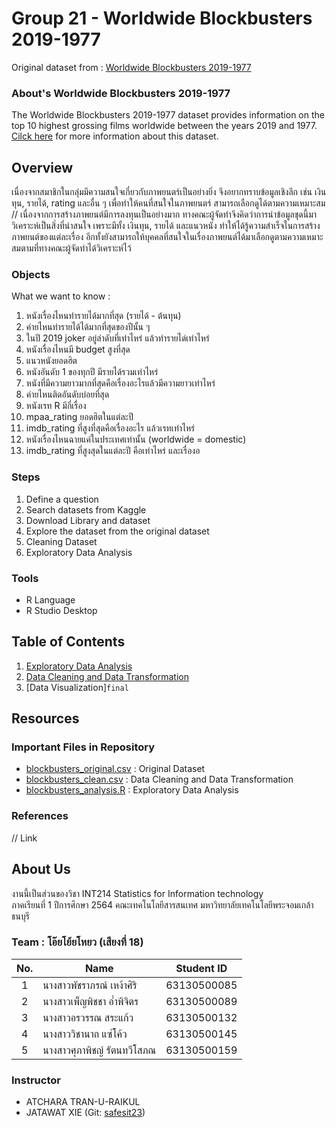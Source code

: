 # Group 21 - Worldwide Blockbusters 2019-1977

Original dataset from : [Worldwide Blockbusters 2019-1977](https://www.kaggle.com/narmelan/top-ten-blockbusters-20191977)


### About's Worldwide Blockbusters 2019-1977

The Worldwide Blockbusters 2019-1977 dataset provides information on the top 10 highest grossing films worldwide between the years 2019 and 1977. [Cilck here](https://github.com/sit-2021-int214/021-Worldwide-Blockbusters-2019-1977/blob/main/Blockbusters_2019-1977.csv) for more information about this dataset.


## Overview

เนื่องจากสมาชิกในกลุ่มมีความสนใจเกี่ยวกับภาพยนตร์เป็นอย่างยิ่ง จึงอยากทราบข้อมูลเชิงลึก เช่น เงินทุน, รายได้, rating และอื่น ๆ เพื่อทำให้คนที่สนใจในภาพยนตร์ สามารถเลือกดูได้ตามความเหมาะสม
//
เนื่องจากการสร้างภาพยนต์มีการลงทุนเป็นอย่างมาก ทางคณะผู้จัดทำจึงคิดว่าการนำข้อมูลชุดนี้มาวิเคราะห์เป็นสิ่งที่น่าสนใจ เพราะมีทั้ง เงินทุน, รายได้ และแนวหนัง ทำให้ได้รู้ความสำเร็จในการสร้างภาพยนต์ของแต่ละเรื่อง อีกทั้งยังสามารถให้บุคคลที่สนใจในเรื่องภาพยนต์ได้มาเลือกดูตามความเหมาะสมตามที่ทางคณะผู้จัดทำได้วิเคราะห์ไว้


### Objects

What we want to know :

1. หนังเรื่องไหนทำรายได้มากที่สุด (รายได้ - ต้นทุน)
2. ค่ายไหนทำรายได้ได้มากที่สุดของปีนั้น ๆ
3. ในปี 2019 joker อยู่ลำดับที่เท่าไหร่ แล้วทำรายได่เท่าไหร่
4. หนังเรื่องไหนมี budget สูงที่สุด
5. แนวหนังยอดฮิต
6. หนังอันดับ 1 ของทุกปี มีรายได้รวมเท่าไหร่
7. หนังที่มีความยาวมากที่สุดคือเรื่องอะไรแล้วมีความยาวเท่าไหร่
8. ค่ายไหนติดอันดับบ่อยที่สุด
9. หนังเรท R มีกี่เรื่อง
10. mpaa_rating ยอดฮิตในแต่ละปี
11. imdb_rating ที่สูงที่สุดคือเรื่องอะไร แล้วเรทเท่าไหร่
12. หนังเรื่องไหนฉายแค่ในประเทศเท่านั้น (worldwide = domestic)
13. imdb_rating ที่สูงสุดในแต่ละปี คือเท่าไหร่ และเรื่องอ


### Steps

1. Define a question
2. Search datasets from Kaggle
3. Download Library and dataset
4. Explore the dataset from the original dataset
5. Cleaning Dataset
6. Exploratory Data Analysis

 
### Tools

- R Language
- R Studio Desktop


## Table of Contents

1. [Exploratory Data Analysis](https://github.com/sit-2021-int214/021-Worldwide-Blockbusters-2019-1977/blob/main/exploration.md)
2. [Data Cleaning and Data Transformation](https://github.com/sit-2021-int214/021-Worldwide-Blockbusters-2019-1977/blob/main/exploration.md)
3. [Data Visualization]`final`

## Resources

### Important Files in Repository
- [blockbusters_original.csv](https://github.com/sit-2021-int214/021-Worldwide-Blockbusters-2019-1977/blob/main/Blockbusters_2019-1977.csv) : Original Dataset
- [blockbusters_clean.csv](./clean-data.csv) : Data Cleaning and Data Transformation
- [blockbusters_analysis.R]() : Exploratory Data Analysis


### References

// Link

## About Us

งานนี้เป็นส่วนของวิชา INT214 Statistics for Information technology <br/> ภาคเรียนที่ 1 ปีการศึกษา 2564 คณะเทคโนโลยีสารสนเทศ มหาวิทยาลัยเทคโนโลยีพระจอมเกล้าธนบุรี

### Team : โอ๊ยโย้ยโหยว (เสียงที่ 18)

| No. | Name                     |  Student ID   |
|:---:|--------------------------|---------------|
|  1  | นางสาวพัชราภรณ์ เหง้าศิริ     |  63130500085  |
|  2  | นางสาวเพ็ญพิชชา อ่ำพิจิตร     |  63130500089  |
|  3  | นางสาวอรวรรณ สระแก้ว      |  63130500132  |
|  4  | นางสาววิชานาถ แซ่โค้ว       |  63130500145  |
|  5  | นางสาวศุภาพิชญ์ รัตนทวีโสภณ   |  63130500159  |


### Instructor

- ATCHARA TRAN-U-RAIKUL
- JATAWAT XIE (Git: [safesit23](https://github.com/safesit23))

